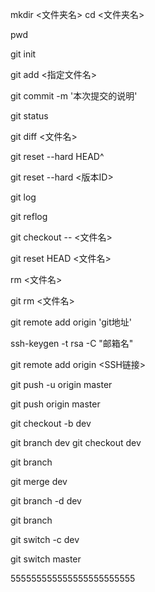 <!-- 创建版本库 -->
<!-- 操作命令 -->
<!-- 添加某个文件时，该文件必须在当前目录下存在，用ls或者dir命令查看当前目录的文件，看看文件是否存在，或者是否写错了文件名。 -->
<!-- 什么是版本库呢？版本库又名仓库，英文名repository，你可以简单理解成一个目录，这个目录里面的所有文件都可以被Git管理起来，每个文件的修改、删除，Git都能跟踪，以便任何时刻都可以追踪历史，或者在将来某个时刻可以“还原”。
所以，创建一个版本库非常简单，首先，选择一个合适的地方，创建一个空目录： 
第一步
-->
mkdir <文件夹名>
cd <文件夹名>
<!-- pwd命令用于显示当前目录。在我的Mac上，这个仓库位于/Users/michael/learngit。 -->
pwd           

<!-- 第二步  通过git init命令把这个目录变成Git可以管理的仓库：-->
git init
<!-- 瞬间Git就把仓库建好了，而且告诉你是一个空的仓库（empty Git repository），细心的读者可以发现当前目录下多了一个.git的目录，这个目录是Git来跟踪管理版本库的，没事千万不要手动修改这个目录里面的文件，不然改乱了，就把Git仓库给破坏了。
如果你没有看到.git目录，那是因为这个目录默认是隐藏的，用ls -ah命令就可以看见。 
也不一定必须在空目录下创建Git仓库，选择一个已经有东西的目录也是可以的。-->
<!-- =========================================================================================================== -->
<!-- 一定要放到learngit目录下（子目录也行），因为这是一个Git仓库，放到其他地方Git再厉害也找不到这个文件。
和把大象放到冰箱需要3步相比，把一个文件放到Git仓库只需要两步。 -->
<!-- 第一步，用命令git add告诉Git，把文件添加到仓库： -->
git add <指定文件名>
<!-- 也可以通过 'git add .'将当前文件夹所以文件提交 -->
<!-- 执行上面的命令，没有任何显示，这就对了，Unix的哲学是“没有消息就是好消息”，说明添加成功。 -->

<!-- 第二步，用命令git commit告诉Git，把文件提交到仓库： -->
git commit -m '本次提交的说明'

<!-- 时光机穿梭 版本切换 -->
<!-- git status命令可以让我们时刻掌握仓库当前的状态  要随时掌握工作区的状态，使用git status命令-->
git status

<!-- git diff顾名思义就是查看difference，显示的格式正是Unix通用的diff格式，可以显示文件名目前产品与上个版本存成的差异。如果‘git status’告诉你有文件被修改过，用‘git diff’可以查看修改内容 -->
git diff <文件名>

<!-- 用HEAD表示当前版本 上一个版本就是HEAD^ 上上一个版本就是HEAD^^ 当然往上100个版本写100个^比较容易数不过来，所以写成HEAD~100-->
git reset --hard HEAD^

<!-- HEAD指向的版本就是当前版本，因此，Git允许我们在版本的历史之间穿梭，使用命令git reset --hard commit_id -->
git reset --hard <版本ID>

<!-- 穿梭前，用git log可以查看提交历史，以便确定要回退到哪个版本 -->
git log

<!-- 要重返未来，用git reflog查看命令历史，以便确定要回到未来的哪个版本。 -->
git reflog

<!-- ======================================================================================================================= -->
<!-- 工作区有一个隐藏目录.git，这个不算工作区，而是Git的版本库。 -->
<!-- 工作区有一个隐藏目录.git，这个不算工作区，而是Git的版本库。
Git的版本库里存了很多东西，其中最重要的就是称为stage（或者叫index）的暂存区，还有Git为我们自动创建的第一个分支master，以及指向master的一个指针叫HEAD。 
可以参考图片

前面讲了我们把文件往Git版本库里添加的时候，是分两步执行的：

第一步是用git add把文件添加进去，实际上就是把文件修改添加到暂存区；
第二步是用git commit提交更改，实际上就是把暂存区的所有内容提交到当前分支。
-->
<!-- 如果不用git add到暂存区，那就不会加入到commit中 -->

<!-- git checkout -- file可以丢弃工作区的修改： -->
git checkout -- <文件名>
<!-- git checkout -- file命令中的--很重要，没有--，就变成了“切换到另一个分支”的命令，我们在后面的分支管理中会再次遇到git checkout命令。 -->

<!-- 用命令git reset HEAD <file>可以把暂存区的修改撤销掉（unstage），重新放回工作区： -->
git reset HEAD <文件名>
<!-- git reset命令既可以回退版本，也可以把暂存区的修改回退到工作区。当我们用HEAD时，表示最新的版本。 -->

<!-- 删除文件 -->
<!-- 一般情况下，你通常直接在文件管理器中把没用的文件删了，或者用rm命令删了： -->
rm <文件名>
<!-- Git知道你删除了文件，因此，工作区和版本库就不一致了，git status命令会立刻告诉你哪些文件被删除了： -->
<!-- 现在你有两个选择，一是确实要从版本库中删除该文件，那就用命令git rm删掉，并且git commit： -->
<!-- 命令git rm用于删除一个文件。如果一个文件已经被提交到版本库，那么你永远不用担心误删，但是要小心，你只能恢复文件到最新版本，你会丢失最近一次提交后你修改的内容 -->
git rm <文件名>


<!-- 目前，在GitHub上的这个learngit仓库还是空的，GitHub告诉我们，可以从这个仓库克隆出新的仓库，也可以把一个已有的本地仓库与之关联，然后，把本地仓库的内容推送到GitHub仓库。
现在，我们根据GitHub的提示，在本地的learngit仓库下运行命令： -->

git remote add origin 'git地址'




<!-- ============================================================================================================================================ -->
<!-- 远程仓库 -->
<!-- 第1步：创建SSH Key。在用户主目录下，看看有没有.ssh目录，如果有，再看看这个目录下有没有id_rsa和id_rsa.pub这两个文件，如果已经有了，可直接跳到下一步。如果没有，打开Shell（Windows下打开Git Bash），创建SSH Key： -->
ssh-keygen -t rsa -C "邮箱名"
<!-- 你需要把邮件地址换成你自己的邮件地址，然后一路回车，使用默认值即可，由于这个Key也不是用于军事目的，所以也无需设置密码。
如果一切顺利的话，可以在用户主目录里找到.ssh目录，里面有id_rsa和id_rsa.pub两个文件，这两个就是SSH Key的秘钥对，id_rsa是私钥，不能泄露出去，id_rsa.pub是公钥，可以放心地告诉任何人。
第2步：登陆GitHub，打开“Account settings”，“SSH Keys”页面：
然后，点“Add SSH Key”，填上任意Title，在Key文本框里粘贴id_rsa.pub文件的内容 -->

<!-- 我们根据GitHub的提示，在本地的learngit仓库下运行命令： -->
git remote add origin <SSH链接>
<!-- 远程库的名字就是origin，这是Git默认的叫法，也可以改成别的，但是origin这个名字一看就知道是远程库。 -->

<!-- git push命令，实际上是把当前分支master推送到远程。 -->
git push -u origin master
<!-- 由于远程库是空的，我们第一次推送master分支时，加上了-u参数，Git不但会把本地的master分支内容推送的远程新的master分支，还会把本地的master分支和远程的master分支关联起来，在以后的推送或者拉取时就可以简化命令。 -->

<!-- 从现在起，只要本地作了提交，就可以通过命令： -->
git push origin master

<!-- 要关联一个远程库，使用命令git remote add origin  <SSH链接>；
关联后，使用命令git push -u origin master第一次推送master分支的所有内容；
此后，每次本地提交后，只要有必要，就可以使用命令git push origin master推送最新修改；
 -->


<!-- ============================================================================================================= -->
<!-- 分支管理 -->
<!-- 一开始的时候，master分支是一条线，Git用master指向最新的提交，再用HEAD指向master，就能确定当前分支，以及当前分支的提交点：图一 
每次提交，master分支都会向前移动一步，这样，随着你不断提交，master分支的线也越来越长。-->
<!-- 当我们创建新的分支，例如dev时，Git新建了一个指针叫dev，指向master相同的提交，再把HEAD指向dev，就表示当前分支在dev上：图二 
你看，Git创建一个分支很快，因为除了增加一个dev指针，改改HEAD的指向，工作区的文件都没有任何变化！-->
<!-- 从现在开始，对工作区的修改和提交就是针对dev分支了，比如新提交一次后，dev指针往前移动一步，而master指针不变：图三 -->
<!-- 假如我们在dev上的工作完成了，就可以把dev合并到master上。Git怎么合并呢？最简单的方法，就是直接把master指向dev的当前提交，就完成了合并：图四 -->
<!-- 所以Git合并分支也很快！就改改指针，工作区内容也不变！
合并完分支后，甚至可以删除dev分支。删除dev分支就是把dev指针给删掉，删掉后，我们就剩下了一条master分支：图五 -->

<!-- 首先，我们创建dev分支，然后切换到dev分支： -->
git checkout -b dev
<!-- git checkout命令加上-b参数表示创建并切换，相当于以下两条命令： -->
git branch dev
git checkout dev

<!-- 用git branch命令查看当前分支： 
git branch命令会列出所有分支，当前分支前面会标一个*号。-->
git branch

<!-- 我们把dev分支的工作成果合并到master分支上： -->
git merge dev

<!-- 合并完成后，就可以放心地删除dev分支了： -->
git branch -d dev

<!-- 删除后，查看branch，就只剩下master分支了： -->
git branch

<!-- 因为创建、合并和删除分支非常快，所以Git鼓励你使用分支完成某个任务，合并后再删掉分支，这和直接在master分支上工作效果是一样的，但过程更安全。 -->

<!-- switch
我们注意到切换分支使用git checkout <branch>，而前面讲过的撤销修改则是git checkout -- <file>，同一个命令，有两种作用，确实有点令人迷惑。
实际上，切换分支这个动作，用switch更科学。因此，最新版本的Git提供了新的git switch命令来切换分支：
创建并切换到新的dev分支，可以使用： -->
git switch -c dev

<!-- 直接切换到已有的master分支，可以使用： -->
git switch master

<!-- Git鼓励大量使用分支89989898989898
2323232：
查看分支：git branch
创建分支：git branch <name>
切换分支：git checkout <name>或者git switch <name>
创建+切换分支：git checkout -b <name>或者git switch -c <name>
合并某分支到当前分支：git merge <name>
删除分支：git branch -d <name> -->

<!-- 解决分支冲突 -->
555555555555555555555555